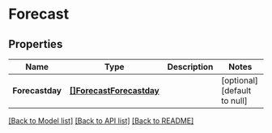 # Forecast

## Properties
Name | Type | Description | Notes
------------ | ------------- | ------------- | -------------
**Forecastday** | [**[]ForecastForecastday**](forecast_forecastday.md) |  | [optional] [default to null]

[[Back to Model list]](../README.md#documentation-for-models) [[Back to API list]](../README.md#documentation-for-api-endpoints) [[Back to README]](../README.md)

